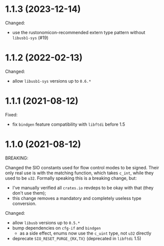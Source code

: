 # 1.1.3 (2023-12-14)

Changed:

- use the rustonomicon-recommended extern type pattern without `libusb1-sys` (#19)

# 1.1.2 (2022-02-13)

Changed:

- allow `libusb1-sys` versions up to `0.6.*`

# 1.1.1 (2021-08-12)

Fixed:

- fix `bindgen` feature compatibility with `libftdi` before 1.5

# 1.1.0 (2021-08-12)

BREAKING:

Changed the SIO constants used for flow control modes to be signed.
Their only real use is with the matching function, which takes `c_int`,
while they used to be `u32`. Formally speaking this is a breaking change, but:
- I've manually verified all `crates.io` revdeps to be okay with that (they don't use them);
- this change removes a mandatory and completely useless type conversion.

Changed:

- allow `libusb` versions up to `0.5.*`
- bump dependencies on `cfg-if` and `bindgen`
  - as a side effect, enums now use the `c_uint` type, not `u32` directly
- deprecate `SIO_RESET_PURGE_{RX,TX}` (deprecated in `libftdi` 1.5)
